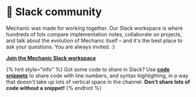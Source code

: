 # 🚀 Slack community

Mechanic was made for working together. Our Slack workspace is where hundreds of folx compare implementation notes, collaborate on projects, and talk about the evolution of Mechanic itself – and it's the best place to ask your questions. You are always invited. :)

[**Join the Mechanic Slack workspace**](https://join.slack.com/t/usemechanic/shared\_invite/zt-2nwm0n53b-138nGlyO3bq\_K0Y2fEN2qg)

{% hint style="info" %}
Got some code to share in Slack? Use [**code snippets**](https://slack.com/slack-tips/share-code-snippets) to share code with line numbers, and syntax highlighting, in a way that doesn't take up lots of vertical space in the channel. **Don't share lots of code without a snippet!**
{% endhint %}
